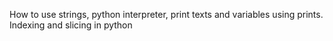 How to use strings, python interpreter, print texts and variables using prints. Indexing and slicing in python

